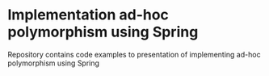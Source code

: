 # Implementation ad-hoc polymorphism using Spring

Repository contains code examples to presentation of implementing ad-hoc polymorphism using Spring
